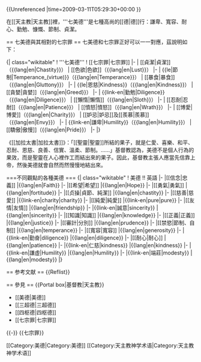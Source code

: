 {{Unreferenced |time=2009-03-11T05:29:30+00:00 }} 	

在[[天主教|天主教]]裡，'''七美德'''是七種高尚的[[德|德]]行：謙卑、寬容、耐心、勤勉、慷慨、節制、貞潔。

== 七美德與其相對的七宗罪 ==
七美德和七宗罪正好可以一一對應，茲說明如下：

{| class="wikitable"
! '''七美德'''
! [[七宗罪|七宗罪]]
|-
| [[貞潔|貞潔]]（{{lang|en|Chastity}}）
| [[色欲|色欲]]（{{lang|en|Lust}}）
|-
| {{le|節制|Temperance_(virtue)}}（{{lang|en|Temperance}}）
| [[暴食|暴食]]（{{lang|en|Gluttony}}）
|-
| {{le|恩慈|Kindness}}（{{lang|en|Kindness}}）
| [[貪婪|貪婪]]（{{lang|en|Greed}}）
|-
| {{link-en|勤勉|Diligence}}（{{lang|en|Diligence}}）
| [[懶惰|懶惰]]（{{lang|en|Sloth}}）
|-
| [[忍耐|忍耐]]（{{lang|en|Patience}}）
| [[憤怒|憤怒]]（{{lang|en|Wrath}}）
|-
| [[博愛|博愛]]（{{lang|en|Charity}}）
| [[妒忌|妒忌]]及[[羨慕|羨慕]]（{{lang|en|Envy}}）
|-
| {{link-en|謙卑|Humility}}（{{lang|en|Humility}}）
| [[驕傲|傲慢]]（{{lang|en|Pride}}）
|-
|}

《[[加拉太書|加拉太書]]》：「[[聖靈|聖靈]]所結的果子，就是仁愛、喜樂、和平、忍耐、恩慈、良善、信實、溫柔、節制。……」基督教認為，美德不是個人行為的果效，而是聖靈在人心裡作工而結出來的果子。因此，基督教主張人應當先信靠上帝，然後美德就會自然而然慢慢地結出來。

===不同觀點的各種美德 ===
{| class="wikitable"
! 美德 !! 英語
|-
|[[信念|忠義]]
|{{lang|en|Faith}}
|-
|[[希望|希望]]
|{{lang|en|Hope}}
|-
|[[勇氣|勇氣]]
|{{lang|en|fortitude}}
|-
|[[贞操|貞節、純潔]]
|{{lang|en|chastity}}
|-
|[[慈善|慈愛]]
|{{link-en|charity|charity}}
|-
|[[純愛|純愛]]
|{{link-en|pure|pure}}
|-
|[[友情|友情]]
|{{lang|en|friendship}}
|-
|{{link-en|誠意|sincerity}}
|{{lang|en|sincerity}}
|-
|[[知識|知識]]
|{{lang|en|knowledge}}
|-
|[[正義|正義]]
|{{lang|en|justice}}
|-
|[[審計|分別]]
|{{lang|en|prudence}}
|-
|[[禁慾|節制、自制]]
|{{lang|en|temperance}}
|-
|[[寬容|寬容]]
|{{lang|en|generosity}}
|-
|{{link-en|勤奋|diligence}}
|{{lang|en|diligence}}
|-
|[[耐心|耐心]]
|{{lang|en|patience}}
|-
|{{link-en|仁慈|kindness}}
|{{lang|en|kindness}}
|-
|{{link-en|謙虛|Humility}}
|{{lang|en|Humility}}
|-
|{{link-en|端莊|modesty}}
|{{lang|en|modesty}}
|}

== 参考文献 ==
{{Reflist}}

== 參見 ==
{{Portal box|基督教|天主教}}
* [[美德|美德]]
* [[三超德|三超德]]
* [[四枢德|四枢德]]
* [[七宗罪|七宗罪]]

{{-}}
{{七宗罪}}

[[Category:美德|Category:美德]]
[[Category:天主教神学术语|Category:天主教神学术语]]